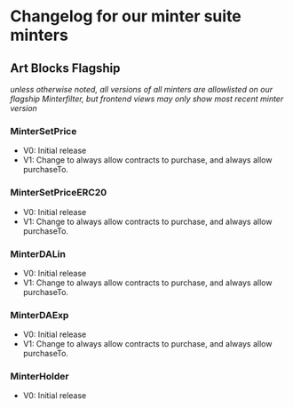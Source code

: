 # Changelog for our minter suite minters

## Art Blocks Flagship
*unless otherwise noted, all versions of all minters are allowlisted on our flagship Minterfilter, but frontend views may only show most recent minter version*

### MinterSetPrice
- V0: Initial release
- V1: Change to always allow contracts to purchase, and always allow purchaseTo.

### MinterSetPriceERC20
- V0: Initial release
- V1: Change to always allow contracts to purchase, and always allow purchaseTo.

### MinterDALin
- V0: Initial release
- V1: Change to always allow contracts to purchase, and always allow purchaseTo.

### MinterDAExp
- V0: Initial release
- V1: Change to always allow contracts to purchase, and always allow purchaseTo.

### MinterHolder
- V0: Initial release
